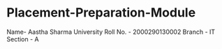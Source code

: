 # Placement-Preparation-Module
Name- Aastha Sharma
University Roll No. - 2000290130002
Branch - IT
Section - A






